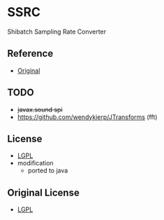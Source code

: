 # SSRC

Shibatch Sampling Rate Converter

## Reference

 * [Original](http://shibatch.sourceforge.net)

## TODO

 * ~~javax.sound spi~~
 * https://github.com/wendykierp/JTransforms (fft)

## License

 * [LGPL](http://www.gnu.org/copyleft/lesser.html)
 * modification
   * ported to java

## Original License

 * [LGPL](http://www.gnu.org/copyleft/lesser.html)
